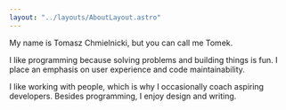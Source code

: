 ```yaml
---
layout: "../layouts/AboutLayout.astro"
---
```


My name is Tomasz Chmielnicki, but you can call me Tomek.

I like programming because solving problems and building things is fun. I place an emphasis on user experience and code maintainability.

I like working with people, which is why I occasionally coach aspiring developers. Besides programming, I enjoy design and writing.
